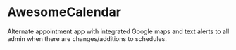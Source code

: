 # AwesomeCalendar
Alternate appointment app with integrated Google maps and text alerts to all admin when there are changes/additions to schedules.
